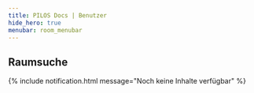 ```yaml
---
title: PILOS Docs | Benutzer
hide_hero: true
menubar: room_menubar
---
```


## Raumsuche


{% include notification.html message="Noch keine Inhalte verfügbar" %}



